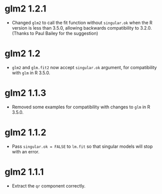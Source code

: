 # glm2 1.2.1

* Changed `glm2` to call the fit function without `singular.ok` when the R version is less than 3.5.0, allowing backwards compatibility to 3.2.0. (Thanks to Paul Bailey for the suggestion)

# glm2 1.2

* `glm2` and `glm.fit2` now accept `singular.ok` argument, for compatibility with `glm` in R 3.5.0.

# glm2 1.1.3

* Removed some examples for compatibility with changes to `glm` in R 3.5.0.

# glm2 1.1.2

* Pass `singular.ok = FALSE` to `lm.fit` so that singular models will stop with an error.

# glm2 1.1.1

* Extract the `qr` component correctly.